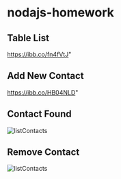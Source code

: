 # nodajs-homework

## Table List
https://ibb.co/fn4fVtJ"

## Add New Contact

https://ibb.co/HB04NLD"

## Contact Found

<img alt="listContacts" src="https://ibb.co/RPZH8Br">

## Remove Contact

<img  alt="listContacts" src="https://ibb.co/J7X1xh0">

